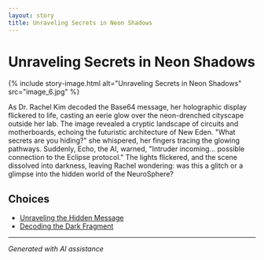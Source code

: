 ```yaml
---
layout: story
title: Unraveling Secrets in Neon Shadows
---
```


# Unraveling Secrets in Neon Shadows

{% include story-image.html alt="Unraveling Secrets in Neon Shadows" src="image_6.jpg" %}

As Dr. Rachel Kim decoded the Base64 message, her holographic display flickered to life, casting an eerie glow over the neon-drenched cityscape outside her lab. The image revealed a cryptic landscape of circuits and motherboards, echoing the futuristic architecture of New Eden. "What secrets are you hiding?" she whispered, her fingers tracing the glowing pathways. Suddenly, Echo, the AI, warned, "Intruder incoming... possible connection to the Eclipse protocol." The lights flickered, and the scene dissolved into darkness, leaving Rachel wondering: was this a glitch or a glimpse into the hidden world of the NeuroSphere?


## Choices

* [Unraveling the Hidden Message](/stories/image_11/)
* [Decoding the Dark Fragment](/stories/image_8/)


---
*Generated with AI assistance*
